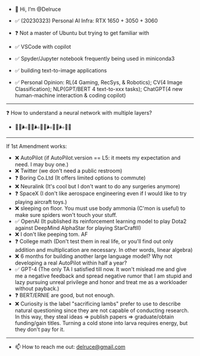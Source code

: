 - 👋 Hi, I’m @Delruce


- ✅ (20230323) Personal AI Infra: RTX 1650 + 3050 + 3060
- ❓  Not a master of Ubuntu but trying to get familiar with
- ✅ VSCode with copilot
- ✅ Spyder/Jupyter notebook frequently being used in miniconda3
- ✅ building text-to-image applications
- ✅ Personal Opinion: RL(4 Gaming, RecSys, & Robotics); CV(4 Image Classification); NLP(GPT/BERT 4 text-to-xxx tasks); ChatGPT(4 new human-machine interaction & coding copilot)

----------------------------------------------------------------------------------------------------------------------------------

❓  How to understand a neural network with multiple layers?
 
- 📄😋🌬💩😋🌬💩😋🌬💩😋🌬💩✅

----------------------------------------------------------------------------------------------------------------------------------
If 1st Amendment works:

- ❌ AutoPilot (if AutoPilot.version == L5:  it meets my expectation and need. I may buy one.)
- ❌ Twitter (we don't need a public restroom)
- ❓  Boring Co.Ltd (It offers limited options to commute)
- ❌ Neuralink (It's cool but I don't want to do any surgeries anymore)
- ❓  SpaceX (I don't like aerospace engineering even if I would like to try playing aircraft toys.)
- ❌ sleeping on floor. You must use body ammonia (C'mon is useful) to make sure spiders won't touch your stuff.
- ✅ OpenAI (It published its reinforcement learning model to play Dota2 against DeepMind AlphaStar for playing StarCraftII)
- ❌ I don't like peeping tom. AF
- ❓  College math (Don't test them in real life, or you'll find out only addition and multiplication are necessary. In other words, linear algebra)
- ❌ 6 months for building another large language model? Why not developing a real AutoPilot within half a year?
- ✅ GPT-4 (The only TA I satisfied till now. It won't mislead me and give me a negative feedback and spread negative rumor that I am stupid and lazy pursuing unreal privilege and honor and treat me as a workloader without payback.)
- ❓  BERT/ERNIE are good, but not enough.
- ❌ Curiosity is the label "sacrificing lambs" prefer to use to describe natural questioning since they are not capable of conducting research. In this way, they steal ideas => publish papers => graduate/obtain funding/gain titles. Turning a cold stone into larva requires energy, but they don't pay for it.

----------------------------------------------------------------------------------------------------------------------------------

- 📫 How to reach me out: delruce@gmail.com

<!---
Delruce/Delruce is a ✨ special ✨ repository because its `README.md` (this file) appears on your GitHub profile.
You can click the Preview link to take a look at your changes.
--->
